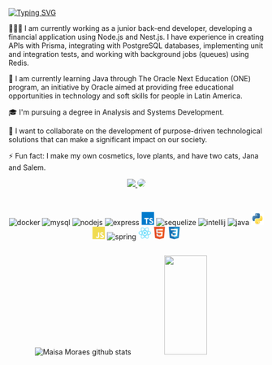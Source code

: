 
[![Typing SVG](https://readme-typing-svg.herokuapp.com/?color=e06c75&size=35%&center=true&vCenter=true&width=1000&lines=HELLO,+My+name+is+Maisa+Moraes;Welcome+to+my+GitHub!+🙂)](https://git.io/typing-svg)


<div align="justified">
  <p>
    👩🏽‍💻 I am currently working as a junior back-end developer, developing a financial application using Node.js and Nest.js. I have experience in creating APIs with Prisma, integrating with PostgreSQL databases, implementing unit and integration tests, and working with background jobs (queues) using Redis.</strong>
  </p>
  <p>
    🌱 I am currently learning Java through The Oracle Next Education (ONE) program, an initiative by Oracle aimed at providing free educational opportunities in technology and soft skills for people in Latin America.</strong>
  </p>
  <p>
    🎓 I'm pursuing a degree in Analysis and Systems Development.</strong>
  </p>
  <p>
    👯 I want to collaborate on the development of purpose-driven technological solutions that can make a significant impact on our society.</strong>
  </p>
  <p>
    ⚡ Fun fact: I make my own cosmetics, love plants, and have two cats, Jana and Salem.</strong>
  </p>
</div>

<div align="center">
  <a href="mailto:maisa.moraes@outlook.com">
    <img src="https://img.shields.io/badge/Microsoft_Outlook-0078D4?style=for-the-badge&logo=microsoft-outlook&logoColor=white">
  </a>
  <a href="https://www.linkedin.com/in/maisacmoraes/" target="_blank">
    <img src="https://img.shields.io/badge/-LinkedIn-%230077B5?style=for-the-badge&logo=linkedin&logoColor=white" style="border-radius: 30px" target="_blank">
  </a>
</div>

##

<div align="center"><br>
  <img alt="docker" height="5%" width="5%" src="https://cdn.jsdelivr.net/gh/devicons/devicon/icons/docker/docker-original.svg" />
  <img alt="mysql" height="5%" width="5%" src="https://cdn.jsdelivr.net/gh/devicons/devicon/icons/mysql/mysql-original-wordmark.svg" />
  <img alt="nodejs" height="5%" width="5%" src="https://cdn.jsdelivr.net/gh/devicons/devicon/icons/nodejs/nodejs-original-wordmark.svg" />
  <img alt="express" height="5%" width="5%" src="https://cdn.jsdelivr.net/gh/devicons/devicon/icons/express/express-original.svg" />
  <img alt="typescript" height="5%" width="5%" src="https://raw.githubusercontent.com/devicons/devicon/master/icons/typescript/typescript-plain.svg">
  <img alt="sequelize" height="5%" width="5%" src="https://cdn.jsdelivr.net/gh/devicons/devicon/icons/sequelize/sequelize-plain.svg" />
  <img alt="intellij" height="5%" width="5%" src="https://cdn.jsdelivr.net/gh/devicons/devicon/icons/intellij/intellij-original.svg">
  <img alt="java" height="5%" width="5%" src="https://cdn.jsdelivr.net/gh/devicons/devicon/icons/java/java-original.svg" />
  <img alt="Python" height="5%" width="5%" src="https://raw.githubusercontent.com/devicons/devicon/master/icons/python/python-original.svg">
  <img alt="JavaScript" height="5%" width="5%" src="https://raw.githubusercontent.com/devicons/devicon/master/icons/javascript/javascript-plain.svg">
  <img alt="spring" height="5%" width="5%" src="https://cdn.jsdelivr.net/gh/devicons/devicon/icons/spring/spring-original-wordmark.svg" />
  <img alt="React" height="5%" width="5%" src="https://raw.githubusercontent.com/devicons/devicon/master/icons/react/react-original.svg">
  <img alt="HTML" height="5%" width="5%" src="https://raw.githubusercontent.com/devicons/devicon/master/icons/html5/html5-original.svg">
  <img alt="CSS" height="5%" width="5%" src="https://raw.githubusercontent.com/devicons/devicon/master/icons/css3/css3-original.svg">
</div>

##

<div align="center">
  <img width="49%" height="195px" src="https://github-readme-stats.vercel.app/api?username=maisacmoraes&show_icons=true&count_private=true&hide_border=true&theme=onedark" alt="Maisa Moraes github stats">
  <img width="41%" height="195px" src="https://github-readme-stats.vercel.app/api/top-langs/?username=maisacmoraes&layout=compact&hide_border=true&&theme=onedark" />
</div>

<!-- 
<div align="center">
  <img src="https://github-readme-activity-graph.vercel.app/graph?username=maisacmoraes&bg_color=282c34&color=e5c07b&line=e06c75&point=98c379&area=true&hide_border=true&title_color=e5c07b">
</div>
-->



